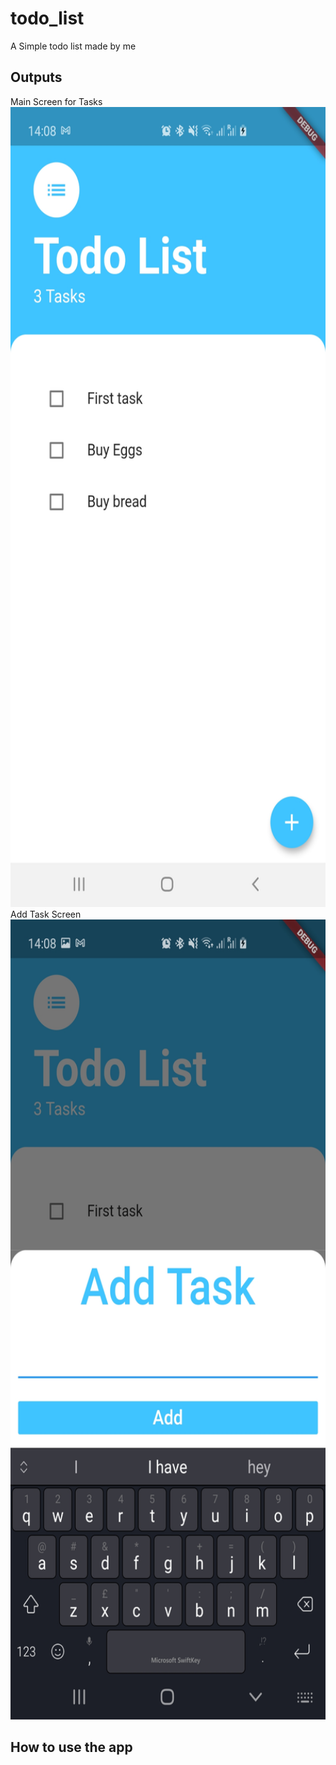 # todo_list

A Simple todo list made by me

## Outputs
Main Screen for Tasks<br>
<img src="./TodoList_output/ss1.jpg" width="720" height="1280" /><br>
Add Task Screen<br>
<img src="./TodoList_output/ss2.jpg" width="720" height="1280" />


## How to use the app
